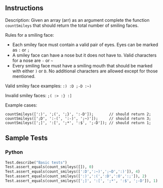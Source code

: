 ## Instructions

Description:
Given an array (arr) as an argument complete the function `countSmileys` that should return the total number of smiling faces.

Rules for a smiling face:
- Each smiley face must contain a valid pair of eyes. Eyes can be marked as `:` or `;`
- A smiley face can have a nose but it does not have to. Valid characters for a nose are `-` or `~`
- Every smiling face must have a smiling mouth that should be marked with either `)` or `D`.
No additional characters are allowed except for those mentioned.


Valid smiley face examples:
`:) :D ;-D :~)`


Invalid smiley faces:
`;( :> :} :]`

Example cases:
~~~
countSmileys([':)', ';(', ';}', ':-D']);       // should return 2;
countSmileys([';D', ':-(', ':-)', ';~)']);     // should return 3;
countSmileys([';]', ':[', ';*', ':$', ';-D']); // should return 1;
~~~

## Sample Tests

### Python

~~~ py
Test.describe("Basic tests")
Test.assert_equals(count_smileys([]), 0)
Test.assert_equals(count_smileys([':D',':~)',';~D',':)']), 4)
Test.assert_equals(count_smileys([':)',':(',':D',':O',':;']), 2)
Test.assert_equals(count_smileys([';]', ':[', ';*', ':$', ';-D']), 1)
~~~